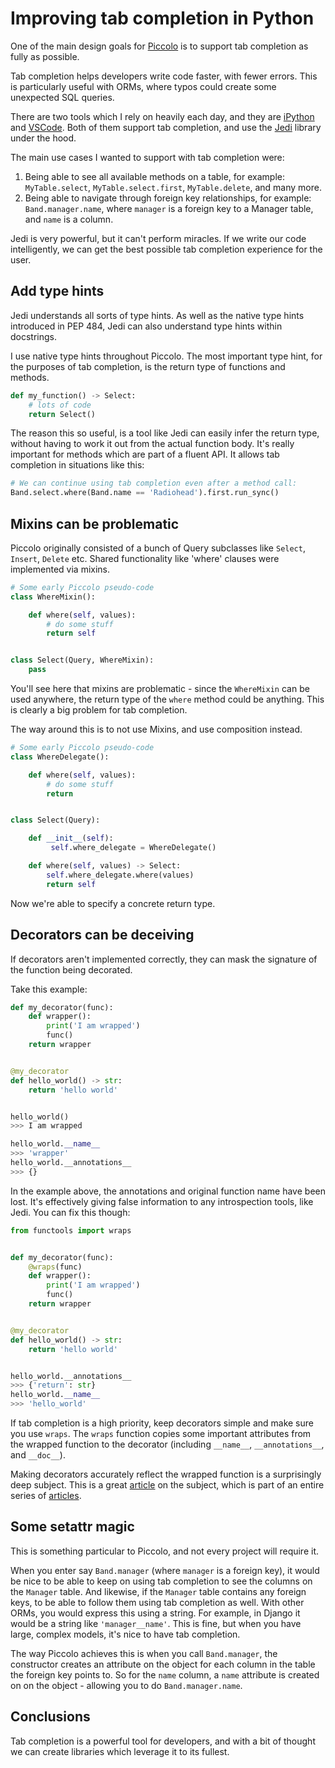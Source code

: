 # Improving tab completion in Python

One of the main design goals for [Piccolo](https://github.com/piccolo-orm/piccolo) is to support tab completion as fully as possible.

Tab completion helps developers write code faster, with fewer errors. This is particularly useful with ORMs, where typos could create some unexpected SQL queries.

There are two tools which I rely on heavily each day, and they are [iPython](https://github.com/ipython/ipython) and [VSCode](https://code.visualstudio.com/). Both of them support tab completion, and use the [Jedi](https://github.com/davidhalter/jedi) library under the hood.

The main use cases I wanted to support with tab completion were:

 1. Being able to see all available methods on a table, for example: `MyTable.select`, `MyTable.select.first`, `MyTable.delete`, and many more.
 1. Being able to navigate through foreign key relationships, for example: `Band.manager.name`, where `manager` is a foreign key to a Manager table, and `name` is a column.

Jedi is very powerful, but it can't perform miracles. If we write our code intelligently, we can get the best possible tab completion experience for the user.

## Add type hints

Jedi understands all sorts of type hints. As well as the native type hints introduced in PEP 484, Jedi can also understand type hints within docstrings.

I use native type hints throughout Piccolo. The most important type hint, for the purposes of tab completion, is the return type of functions and methods.

```python
def my_function() -> Select:
    # lots of code
    return Select()
```

The reason this so useful, is a tool like Jedi can easily infer the return type, without having to work it out from the actual function body. It's really important for methods which are part of a fluent API. It allows tab completion in situations like this:

```python
# We can continue using tab completion even after a method call:
Band.select.where(Band.name == 'Radiohead').first.run_sync()
```

## Mixins can be problematic

Piccolo originally consisted of a bunch of Query subclasses like `Select`, `Insert`, `Delete` etc. Shared functionality like 'where' clauses were implemented via mixins.

```python
# Some early Piccolo pseudo-code
class WhereMixin():

    def where(self, values):
        # do some stuff
        return self


class Select(Query, WhereMixin):
    pass
```

You'll see here that mixins are problematic - since the `WhereMixin` can be used anywhere, the return type of the `where` method could be anything. This is clearly a big problem for tab completion.

The way around this is to not use Mixins, and use composition instead.

```python
# Some early Piccolo pseudo-code
class WhereDelegate():

    def where(self, values):
        # do some stuff
        return


class Select(Query):

    def __init__(self):
         self.where_delegate = WhereDelegate()

    def where(self, values) -> Select:
        self.where_delegate.where(values)
        return self
```

Now we're able to specify a concrete return type.

## Decorators can be deceiving

If decorators aren't implemented correctly, they can mask the signature of the function being decorated.

Take this example:

```python
def my_decorator(func):
    def wrapper():
        print('I am wrapped')
        func()
    return wrapper


@my_decorator
def hello_world() -> str:
    return 'hello world'


hello_world()
>>> I am wrapped

hello_world.__name__
>>> 'wrapper'
hello_world.__annotations__
>>> {}
```

In the example above, the annotations and original function name have been lost. It's effectively giving false information to any introspection tools, like Jedi. You can fix this though:

```python
from functools import wraps


def my_decorator(func):
    @wraps(func)
    def wrapper():
        print('I am wrapped')
        func()
    return wrapper


@my_decorator
def hello_world() -> str:
    return 'hello world'


hello_world.__annotations__
>>> {'return': str}
hello_world.__name__
>>> 'hello_world'
```

If tab completion is a high priority, keep decorators simple and make sure you use `wraps`. The `wraps` function copies some important attributes from the wrapped function to the decorator (including `__name__`, `__annotations__`, and `__doc__`).

Making decorators accurately reflect the wrapped function is a surprisingly deep subject. This is a great [article](http://blog.dscpl.com.au/2014/01/how-you-implemented-your-python.html) on the subject, which is part of an entire series of [articles](https://github.com/GrahamDumpleton/wrapt/tree/develop/blog).

## Some setattr magic

This is something particular to Piccolo, and not every project will require it.

When you enter say `Band.manager` (where `manager` is a foreign key), it would be nice to be able to keep on using tab completion to see the columns on the `Manager` table. And likewise, if the `Manager` table contains any foreign keys, to be able to follow them using tab completion as well. With other ORMs, you would express this using a string. For example, in Django it would be a string like `'manager__name'`. This is fine, but when you have large, complex models, it's nice to have tab completion.

The way Piccolo achieves this is when you call `Band.manager`, the constructor creates an attribute on the object for each column in the table the foreign key points to. So for the `name` column, a `name` attribute is created on on the object - allowing you to do `Band.manager.name`.

## Conclusions

Tab completion is a powerful tool for developers, and with a bit of thought we can create libraries which leverage it to its fullest.
